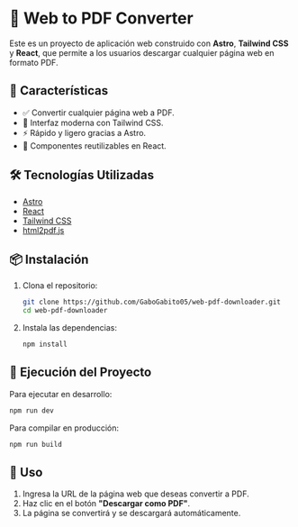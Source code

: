 # 📄 Web to PDF Converter

Este es un proyecto de aplicación web construido con **Astro**, **Tailwind CSS** y **React**, que permite a los usuarios descargar cualquier página web en formato PDF.

## 🚀 Características
- ✅ Convertir cualquier página web a PDF.
- 🎨 Interfaz moderna con Tailwind CSS.
- ⚡ Rápido y ligero gracias a Astro.
- 🔄 Componentes reutilizables en React.

## 🛠️ Tecnologías Utilizadas
- [Astro](https://astro.build/)
- [React](https://react.dev/)
- [Tailwind CSS](https://tailwindcss.com/)
- [html2pdf.js](https://github.com/eKoopmans/html2pdf.js)

## 📦 Instalación

1. Clona el repositorio:
   ```sh
   git clone https://github.com/GaboGabito05/web-pdf-downloader.git
   cd web-pdf-downloader
   ```
2. Instala las dependencias:
   ```sh
   npm install
   ```

## 🚀 Ejecución del Proyecto

Para ejecutar en desarrollo:
```sh
npm run dev
```

Para compilar en producción:
```sh
npm run build
```

## 📝 Uso
1. Ingresa la URL de la página web que deseas convertir a PDF.
2. Haz clic en el botón **"Descargar como PDF"**.
3. La página se convertirá y se descargará automáticamente.
